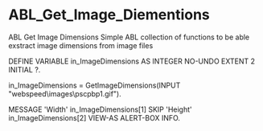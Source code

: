 # ABL_Get_Image_Diementions
ABL Get Image Dimensions
Simple ABL collection of functions to be able exstract image dimensions from image files


DEFINE VARIABLE in_ImageDimensions AS INTEGER NO-UNDO EXTENT 2 INITIAL ?.

 in_ImageDimensions = GetImageDimensions(INPUT "webspeed\images\pscpbp1.gif").            

MESSAGE 'Width' in_ImageDimensions[1] SKIP 
        'Height' in_ImageDimensions[2]
    VIEW-AS ALERT-BOX INFO.
